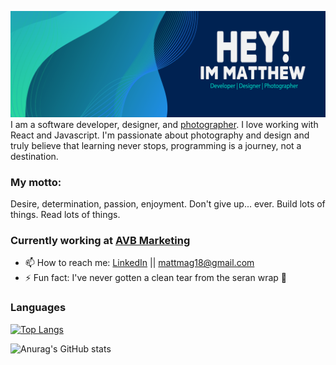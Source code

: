 ![alt text](gitHubHead-01-01.svg)
I am a software developer, designer, and [photographer](https://aqueous-gorge-46064.herokuapp.com/). I love working with React and Javascript. I'm passionate about photography and design and truly believe that learning never stops, programming is a journey, not a destination.

### My motto:
Desire, determination, passion, enjoyment. Don't give up... ever. Build lots of things. Read lots of things.

### Currently working at [AVB Marketing](https://www.avbmarketing.com/)

- 📫 How to reach me: [LinkedIn](www.linkedin.com/in/matthewmagnotta) || mattmag18@gmail.com
- ⚡ Fun fact: I've never gotten a clean tear from the seran wrap 🤙
### Languages
[![Top Langs](https://github-readme-stats.vercel.app/api/top-langs/?username=mattmagnotta&layout=compact)](https://github.com/anuraghazra/github-readme-stats)



![Anurag's GitHub stats](https://github-readme-stats.vercel.app/api?username=anuraghazra&count_private=true)
